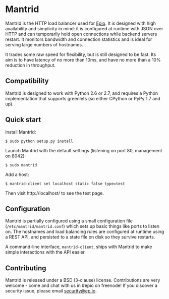 Mantrid
=======

Mantrid is the HTTP load balancer used for [Epio](https://www.ep.io). It is designed with high availability and simplicity in mind: it is configured at runtime with JSON over HTTP and can temporarily hold open connections while backend servers restart. It monitors bandwidth and connection statistics and is ideal for serving large numbers of hostnames.

It trades some raw speed for flexibility, but is still designed to be fast. Its aim is to have latency of no more than 10ms, and have no more than a 10% reduction in throughput.

Compatibility
-------------

Mantrid is designed to work with Python 2.6 or 2.7, and requires a Python implementation that supports greenlets (so either CPython or PyPy 1.7 and up).

Quick start
-----------

Install Mantrid:

    $ sudo python setup.py install

Launch Mantrid with the default settings (listening on port 80, management on 8042):

    $ sudo mantrid

Add a host:

    $ mantrid-client set localhost static false type=test

Then visit http://localhost/ to see the test page.


Configuration
-------------

Mantrid is partially configured using a small configuration file (`/etc/mantrid/mantrid.conf`) which sets up basic things like ports to listen on. The hostnames and load balancing rules are configured at runtime using a REST API, and persisted to a state file on disk so they survive restarts.

A command-line interface, `mantrid-client`, ships with Mantrid to make simple interactions with the API easier.

Contributing
------------

Mantrid is released under a BSD (3-clause) license. Contributions are very welcome - come and chat with us in #epio on freenode! If you discover a security issue, please email <security@ep.io>.

